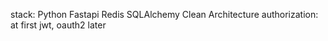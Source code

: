 stack:
Python
Fastapi
Redis
SQLAlchemy
Clean Architecture
authorization: at first jwt, oauth2 later
